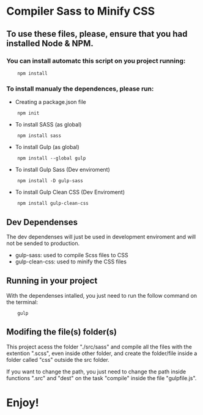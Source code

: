 # Compiler Sass to Minify CSS

## To use these files, please, ensure that you had installed Node & NPM.

### You can install automatc this script on you project running:

```
    npm install
```

### To install manualy the dependences, please run:

- Creating a package.json file

```
    npm init
```

- To install SASS (as global)

```
    npm install sass
```

- To install Gulp (as global)

```
    npm install --global gulp
```

- To install Gulp Sass (Dev enviroment)

```
    npm install -D gulp-sass
```

- To install Gulp Clean CSS (Dev Enviroment)

```
    npm install gulp-clean-css
```

## Dev Dependenses

The dev dependenses will just be used in development enviroment and will not be sended to production.

- gulp-sass: used to compile Scss files to CSS
- gulp-clean-css: used to minify the CSS files

## Running in your project

With the dependenses intalled, you just need to run the follow command on the terminal:

```
    gulp
```

## Modifing the file(s) folder(s)

This project acess the folder "./src/sass" and compile all the files with the extention ".scss", even inside other folder, and create the folder/file inside a folder called "css" outside the src folder.

If you want to change the path, you just need to change the path inside functions ".src" and "dest" on the task "compile" inside the file "gulpfile.js".

# Enjoy!

